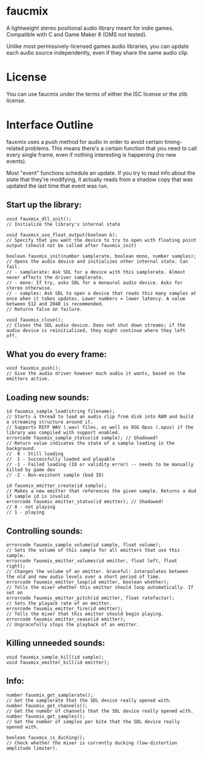 # faucmix
A lightweight stereo positional audio library meant for indie games. Compatible
with C and Game Maker 8 (GMS not tested).

Unlike most permissively-licensed games audio libraries, you can update each
audio source independently, even if they share the same audio clip.

# License
You can use faucmix under the terms of either the ISC license or the zlib license.

# Interface Outline

fauxmix uses a push method for audio in order to avoid certain timing-related
problems. This means there's a certain function that you need to call every
single frame, even if nothing interesting is happening (no new events).

Most "event" functions schedule an update. If you try to read info about the
state that they're modifying, it actually reads from a shadow copy that was
updated the last time that event was run.

## Start up the library:

    void fauxmix_dll_init();
    // Initialize the library's internal state
    
    void fauxmix_use_float_output(boolean b);
    // Specify that you want the device to try to open with floating point output (should not be called after fauxmix_init)
    
    boolean fauxmix_init(number samplerate, boolean mono, number samples);
    // Opens the audio device and initializes other internal state. Can fail.
    // - samplerate: Ask SDL for a device with this samplerate. Almost never affects the driver samplerate.
    // - mono: If try, asks SDL for a monaural audio device. Asks for stereo otherwise.
    // - samples: Ask SDL to open a device that reads this many samples at once when it takes updates. Lower numbers = lower latency. A value between 512 and 2048 is recommended.
    // Returns false on failure.
    
    void fauxmix_close();
    // Closes the SDL audio device. Does not shut down streams; if the audio device is reinitialized, they might continue where they left off.

## What you do every frame:

    void fauxmix_push();
    // Give the audio driver however much audio it wants, based on the emitters active.

## Loading new sounds:
    
    id fauxmix_sample_load(string filename);
    // Starts a thread to load an audio clip from disk into RAM and build a streaming structure around it.
    // Supports RIFF WAV (.wav) files, as well as OGG Opus (.opus) if the library was compiled with support enabled.
    errorcode fauxmix_sample_status(id sample); // Shadowed!
    // Return value indicates the state of a sample loading in the background.
    //  0 - Still loading
    //  1 - Successfully loaded and playable
    // -1 - Failed loading (IO or validity error) -- needs to be manually killed by game dev
    // -2 - Non-existent sample (bad ID)

    id fauxmix_emitter_create(id sample);
    // Makes a new emitter that references the given sample. Returns a dud if sample id is invalid.
    errorcode fauxmix_emitter_status(id emitter); // Shadowed!
    // 0 - not playing
    // 1 - playing

## Controlling sounds:

    errorcode fauxmix_sample_volume(id sample, float volume);
    // Sets the volume of this sample for all emitters that use this sample.
    errorcode fauxmix_emitter_volumes(id emitter, float left, float right);
    // Changes the volume of an emitter. Graceful: interpolates between the old and new audio levels over a short period of time.
    errorcode fauxmix_emitter_loop(id emitter, boolean whether);
    // Tells the mixer whether this emitter should loop automatically. If set on 
    errorcode fauxmix_emitter_pitch(id emitter, float ratefactor);
    // Sets the playack rate of an emitter.
    errorcode fauxmix_emitter_fire(id emitter);
    // Tells the mixer that this emitter should begin playing.
    errorcode fauxmix_emitter_cease(id emitter);
    // Ungracefully stops the playback of an emitter.

## Killing unneeded sounds:
    void fauxmix_sample_kill(id sample);
    void fauxmix_emitter_kill(id emitter);

## Info:

    number fauxmix_get_samplerate();
    // Get the samplerate that the SDL device really opened with.
    number fauxmix_get_channels();
    // Get the numebr of channels that the SDL device really opened with.
    number fauxmix_get_samples();
    // Get the number of samples per bite that the SDL device really opened with.
    
    boolean fauxmix_is_ducking();
    // Check whether the mixer is currently ducking (low-distortion amplitude limiter).

